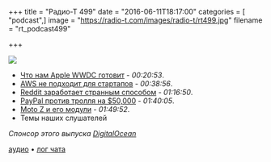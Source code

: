 +++
title = "Радио-Т 499"
date = "2016-06-11T18:17:00"
categories = [ "podcast",]
image = "https://radio-t.com/images/radio-t/rt499.jpg"
filename = "rt_podcast499"

+++

![](https://radio-t.com/images/radio-t/rt499.jpg)

- [Что нам Apple WWDC готовит](http://techcrunch.com/2016/06/10/what-to-expect-at-apples-wwdc-keynote/) - *00:20:53*.
- [AWS не подходит для стартапов](http://www.smashcompany.com/technology/aws-is-inappropriate-for-small-startups-because-its-complexity-demands-a-specialist) - *00:38:56*.
- [Reddit заработает странным способом](http://thenextweb.com/insider/2016/06/07/reddit-may-hit-upon-way-earn-money-without-users-ever-knowing-thats-good-thing/) - *01:16:50*.
- [PayPal против тролля на $50,000](http://thenextweb.com/insider/2016/06/09/paypal-wont-refund-twitch-trolls-50000-in-donations/) - *01:40:05*.
- [Moto Z и его модули](http://www.theverge.com/2016/6/9/11889076/lenovo-moto-z-mod-smartphone-specs-announcement) - *01:49:52*.
- Темы наших слушателей

_Спонсор этого выпуска [DigitalOcean](https://www.digitalocean.com)_

[аудио](http://cdn.radio-t.com/rt_podcast499.mp3) • [лог чата](http://chat.radio-t.com/logs/radio-t-499.html)
<audio src="http://cdn.radio-t.com/rt_podcast499.mp3" preload="none"></audio>